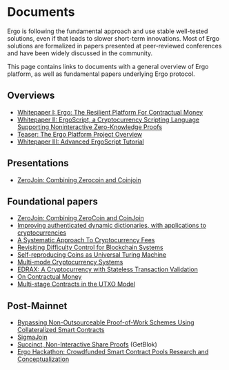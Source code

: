 # Documents

Ergo is following the fundamental approach and use stable well-tested solutions, even if that leads to slower short-term innovations. Most of Ergo solutions are formalized in papers presented at peer-reviewed conferences and have been widely discussed in the community.

This page contains links to documents with a general overview of Ergo platform, as well as fundamental papers underlying Ergo protocol.

## Overviews

- [Whitepaper I: Ergo: The Resilient Platform For Contractual Money](https://ergoplatform.org/docs/whitepaper.pdf)
- [Whitepaper II: ErgoScript, a Cryptocurrency Scripting Language Supporting Noninteractive Zero-Knowledge Proofs](https://ergoplatform.org/docs/ErgoScript.pdf)
- [Teaser: The Ergo Platform Project Overview](https://ergoplatform.org/docs/teaser.pdf)
- [Whitepaper III: Advanced ErgoScript Tutorial](https://ergoplatform.org/docs/AdvancedErgoScriptTutorial.pdf)

## Presentations

- [ZeroJoin: Combining Zerocoin and Coinjoin](https://ergoplatform.org/docs/CBT_2020_ZeroJoin_Combining_Zerocoin_and_CoinJoin_v3.pdf)

## Foundational papers

- [ZeroJoin: Combining ZeroCoin and CoinJoin](https://eprint.iacr.org/2020/560.pdf)
- [Improving authenticated dynamic dictionaries, with applications to cryptocurrencies](https://eprint.iacr.org/2016/994.pdf)
- [A Systematic Approach To Cryptocurrency Fees](https://fc18.ifca.ai/bitcoin/papers/bitcoin18-final18.pdf)
- [Revisiting Difficulty Control for Blockchain Systems](https://eprint.iacr.org/2017/731.pdf)
- [Self-reproducing Coins as Universal Turing Machine](https://arxiv.org/pdf/1806.10116)
- [Multi-mode Cryptocurrency Systems](https://eprint.iacr.org/2018/129.pdf)
- [EDRAX: A Cryptocurrency with Stateless Transaction Validation](https://eprint.iacr.org/2018/968.pdf)
- [On Contractual Money](https://pdfs.semanticscholar.org/d51b/51fd136b1b74ece7caa6a7cb9c8f74b1b829.pdf)
- [Multi-stage Contracts in the UTXO Model](https://ergoplatform.org/docs/paper_26.pdf)


## Post-Mainnet

- [Bypassing Non-Outsourceable Proof-of-Work Schemes Using Collateralized Smart Contracts](https://eprint.iacr.org/2020/044.pdf)
- [SigmaJoin](https://github.com/ergoplatform/ergo-jde/blob/main/kiosk/src/test/scala/kiosk/mixer/doc/main.pdf)
- [Succinct, Non-Interactive Share Proofs](https://docs.ergoplatform.com/events/pdf/SNISP_FINAL_NO_CITATIONS.pdf) (GetBlok)
- [Ergo Hackathon: Crowdfunded Smart Contract Pools Research and Conceptualization](https://eprint.iacr.org/2021/846)
